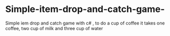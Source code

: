 # Simple-item-drop-and-catch-game-
Simple iem drop and catch game with c# , to do a cup of coffee it takes one coffee, two cup of milk and three cup of water
